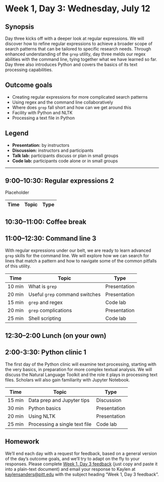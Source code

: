# Week 1, Day 3: Wednesday, July 12

## Synopsis

Day three kicks off with a deeper look at regular expressions. We will discover how to refine regular expressions to achieve a broader scope of search patterns that can be tailored to specific research needs. Through enhanced understanding of the `grep` utility, day three melds our regex abilities with the command line, tying together what we have learned so far. Day three also introduces Python and covers the basics of its text processing capabilities. 

## Outcome goals

* Creating regular expressions for more complicated search patterns
* Using regex and the command line collaboratively
* Where does `grep` fall short and how can we get around this
* Facility with Python and NLTK
* Processing a text file in Python

## Legend

* **Presentation:** by instructors
* **Discussion:** instructors and participants
* **Talk lab:** participants discuss or plan in small groups
* **Code lab:** participants code alone or in small groups

______

## 9:00–10:30: Regular expressions 2

Placeholder

Time | Topic | Type
---- | ----  | ----


## 10:30–11:00: Coffee break

## 11:00–12:30: Command line 3

With regular expressions under our belt, we are ready to learn advanced `grep` skills for the command line. We will explore how we can search for lines that match a pattern and how to navigate some of the common pitfalls of this utility.  

Time | Topic | Type
---- | ----  | ----
10 min | What is `grep` | Presentation
20 min | Useful `grep` command switches | Presentation
15 min | `grep` and regex | Code lab
20 min | `grep` complications | Presentation
25 min | Shell scripting | Code lab

## 12:30–2:00 Lunch (on your own)

## 2:00-3:30: Python clinic 1

The first day of the Python clinic will examine text processing, starting with the very basics, in preparation for more complex textual analysis. We will discuss the Natural Language Toolkit and the role it plays in processing text files. Scholars will also gain familiarity with Jupyter Notebook.

Time | Topic | Type
---- | ----  | ----
15 min | Data prep and Jupyter tips | Discussion
30 min | Python basics | Presentation
20 min | Using NLTK | Presentation
25 min | Processing a single text file | Code lab

## Homework

We’ll end each day with a request for feedback, based on a general version of the day’s outcome goals, and we’ll try to adapt on the fly to your responses. Please complete [Week 1, Day 3 feedback](week_1_day_3_feedback.md) (just copy and paste it into a plain-text document) and email your response to Kaylen at [kaylensanders@pitt.edu](mailto:kaylensanders@pitt.edu) with the subject heading “Week 1, Day 3 feedback”.